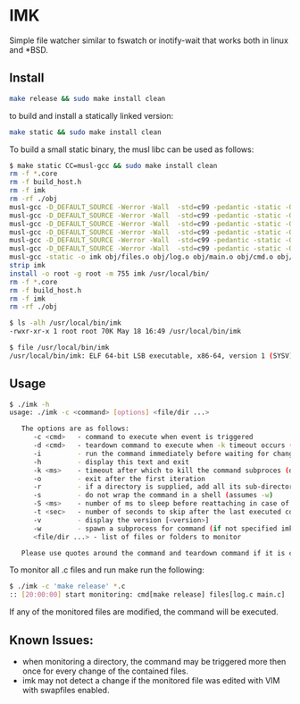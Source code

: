 IMK
============
Simple file watcher similar to fswatch or inotify-wait that works both in linux and *BSD.

Install
-------
```bash
make release && sudo make install clean
```

to build and install a statically linked version:
```bash
make static && sudo make install clean
```

To build a small static binary, the musl libc can be used as follows:
```bash
$ make static CC=musl-gcc && sudo make install clean
rm -f *.core
rm -f build_host.h
rm -f imk
rm -rf ./obj
musl-gcc -D_DEFAULT_SOURCE -Werror -Wall  -std=c99 -pedantic -static -O3 -o obj/files.o -c files.c
musl-gcc -D_DEFAULT_SOURCE -Werror -Wall  -std=c99 -pedantic -static -O3 -o obj/log.o -c log.c
musl-gcc -D_DEFAULT_SOURCE -Werror -Wall  -std=c99 -pedantic -static -O3 -o obj/main.o -c main.c
musl-gcc -D_DEFAULT_SOURCE -Werror -Wall  -std=c99 -pedantic -static -O3 -o obj/cmd.o -c cmd.c
musl-gcc -D_DEFAULT_SOURCE -Werror -Wall  -std=c99 -pedantic -static -O3 -o obj/cfg.o -c cfg.c
musl-gcc -D_DEFAULT_SOURCE -Werror -Wall  -std=c99 -pedantic -static -O3 -o obj/poll_linux.o -c compat/poll_linux.c
musl-gcc -static -o imk obj/files.o obj/log.o obj/main.o obj/cmd.o obj/cfg.o obj/poll_linux.o
strip imk
install -o root -g root -m 755 imk /usr/local/bin/
rm -f *.core
rm -f build_host.h
rm -f imk
rm -rf ./obj

$ ls -alh /usr/local/bin/imk
-rwxr-xr-x 1 root root 70K May 18 16:49 /usr/local/bin/imk

$ file /usr/local/bin/imk
/usr/local/bin/imk: ELF 64-bit LSB executable, x86-64, version 1 (SYSV), statically linked, stripped
```

Usage
-----
```bash
$ ./imk -h
usage: ./imk -c <command> [options] <file/dir ...>

   The options are as follows:
      -c <cmd>   - command to execute when event is triggered
      -d <cmd>   - teardown command to execute when -k timeout occurs (assumes -w). The PID is available in CMD_PID environment variable.
      -i         - run the command immediately before waiting for changes
      -h         - display this text and exit
      -k <ms>    - timeout after which to kill the command subproces (default - do not kill. Assumes -w.)
      -o         - exit after the first iteration
      -r         - if a directory is supplied, add all its sub-directories as well
      -s         - do not wrap the command in a shell (assumes -w)
      -S <ms>    - number of ms to sleep before reattaching in case of DELETE event (default 300)
      -t <sec>   - number of seconds to skip after the last executed command (default 0)
      -v         - display the version [<version>]
      -w         - spawn a subprocess for command (if not specified imk runs the command in a libc system() which wraps the command in a shell like: sh -c 'cmd')
      <file/dir ...> - list of files or folders to monitor

   Please use quotes around the command and teardown command if it is composed of multiple words
```

To monitor all .c files and run make run the following:

```bash
$ ./imk -c 'make release' *.c
:: [20:00:00] start monitoring: cmd[make release] files[log.c main.c]
```

If any of the monitored files are modified, the command will be executed.

Known Issues:
-------------
 - when monitoring a directory, the command may be triggered more then once for every change of the contained files.
 - imk may not detect a change if the monitored file was edited with VIM with swapfiles enabled.
